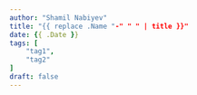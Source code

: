 ```yaml
---
author: "Shamil Nabiyev"
title: "{{ replace .Name "-" " " | title }}"
date: {{ .Date }}
tags: [
    "tag1",
    "tag2"
]
draft: false
---
```


